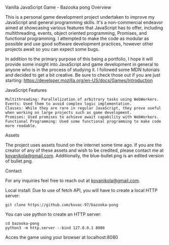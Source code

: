 
Vanilla JavaScript Game - Bazooka pong
Overview

This is a personal game development project undertaken to improve my JavaScript and general programming skills. It's a non-commercial endeavor aimed at showcasing various features that JavaScript has to offer, including multithreading, events, object oriented programming, Promises, and functional programming. I attempted to make the code as modular as possible and use good software development practices, however other projects await so you can expect some bugs. 

In addition to the primary purpose of this being a portfolio, I hope it will provide some insight into JavaScript and game development in general to anyone who is in the process of studying it. I followed some MDN tutorials and decided to get a bit creative. Be sure to check those out if you are just starting: https://developer.mozilla.org/en-US/docs/Games/Introduction

JavaScript Features

    Multithreading: Parallelization of arbitrary tasks using WebWorkers.
    Events: Used them to avoid complex logic implementation.
    Classes: While they are rare in regular JavaScript, they prove useful when working on large projects such as game development.
    Promises: Used promises to achieve await capability with WebWorkers.
    Functional Programming: Used some functional programming to make code more readable.

Assets

The project uses assets found on the internet some time ago. If you are the creator of any of these assets and wish to be credited, please contact me at kovanikola@gmail.com. Additionally, the blue-bullet.png is an edited version of bullet.png.

Contact

For any inquiries feel free to reach out at kovanikola@gmail.com.

Local install:
Due to use of fetch API, you will have to create a local HTTP server:

    git clone https://github.com/kovac-97/bazooka-pong

You can use python to create an HTTP server:

    cd bazooka-pong
    python3 -m http.server --bind 127.0.0.1 8080

Acces the game using your browser at localhost:8080
